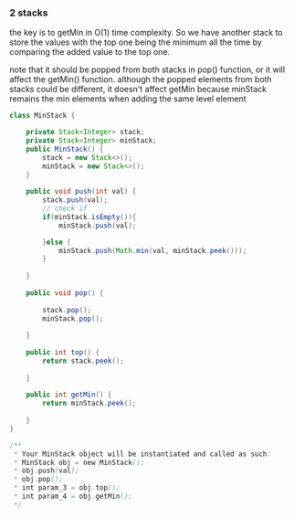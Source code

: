### 2 stacks

the key is to getMin in O(1) time complexity. So we have another stack to store the values with the top one being the minimum all the time by comparing the added value to the top one.

note that it should be popped from both stacks in pop() function, or it will affect the getMin() function. although the popped elements from both stacks could be different, it doesn't affect getMin  because minStack remains the min elements when adding the same level element

```java
class MinStack {

    private Stack<Integer> stack;
    private Stack<Integer> minStack;
    public MinStack() {
        stack = new Stack<>();
        minStack = new Stack<>();
    }
    
    public void push(int val) {
        stack.push(val);
        // check if 
        if(minStack.isEmpty()){
            minStack.push(val);

        }else {
            minStack.push(Math.min(val, minStack.peek()));
        }
        
    }
    
    public void pop() {
        
        stack.pop();
        minStack.pop();
        
    }
    
    public int top() {
        return stack.peek();
        
    }
    
    public int getMin() {
        return minStack.peek();
        
    }
}

/**
 * Your MinStack object will be instantiated and called as such:
 * MinStack obj = new MinStack();
 * obj.push(val);
 * obj.pop();
 * int param_3 = obj.top();
 * int param_4 = obj.getMin();
 */
```

